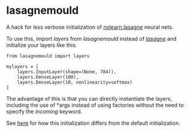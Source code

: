 # lasagnemould
A hack for less verbose initialization of [nolearn.lasagne](https://github.com/dnouri/nolearn)
neural nets.

To use this, import _layers_ from _lasagnemould_ instead of [_lasagne_](https://github.com/Lasagne/Lasagne)
and initialize your layers like this:

    from lasagnemould import layers

    mylayers = [
        layers.InputLayer(shape=(None, 784)),
        layers.DenseLayer(100),
        layers.DenseLayer(10, nonlinearity=softmax)
    ]

The advantage of this is that you can directly instantiate the layers,
including the use of *args instead of using factories without the need
to specify the _incoming_ keyword.

See [here](http://nbviewer.ipython.org/github/BenjaminBossan/lasagnemould/blob/master/mould.ipynb)
for how this initialization differs from the default initialization.
